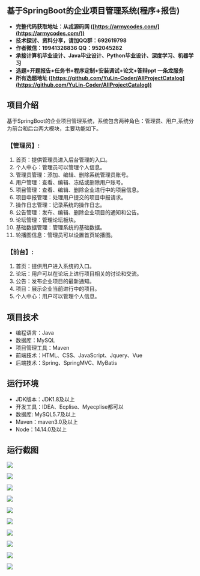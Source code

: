 ## 基于SpringBoot的企业项目管理系统(程序+报告)

- <b>完整代码获取地址：从戎源码网 ([https://armycodes.com/](https://armycodes.com/))</b>
- <b>技术探讨、资料分享，请加QQ群：692619798</b> 
- <b>作者微信：19941326836  QQ：952045282</b> 
- <b>承接计算机毕业设计、Java毕业设计、Python毕业设计、深度学习、机器学习</b>
- <b>选题+开题报告+任务书+程序定制+安装调试+论文+答辩ppt 一条龙服务</b>
- <b>所有选题地址 ([https://github.com/YuLin-Coder/AllProjectCatalog](https://github.com/YuLin-Coder/AllProjectCatalog)) </b>

## 项目介绍
基于SpringBoot的企业项目管理系统，系统包含两种角色：管理员、用户,系统分为前台和后台两大模块，主要功能如下。

### 【管理员】:
1. 首页：提供管理员进入后台管理的入口。
2. 个人中心：管理员可以管理个人信息。
3. 管理员管理：添加、编辑、删除系统管理员账号。
4. 用户管理：查看、编辑、冻结或删除用户账号。
5. 项目管理：查看、编辑、删除企业进行中的项目信息。
6. 项目申报管理：处理用户提交的项目申报请求。
7. 操作日志管理：记录系统的操作日志。
8. 公告管理：发布、编辑、删除企业项目的通知和公告。
9. 论坛管理：管理论坛板块。
10. 基础数据管理：管理系统的基础数据。
11. 轮播图信息：管理员可以设置首页轮播图。

### 【前台】:
1. 首页：提供用户进入系统的入口。
2. 论坛：用户可以在论坛上进行项目相关的讨论和交流。
3. 公告：发布企业项目的最新通知。
4. 项目：展示企业当前进行中的项目。
5. 个人中心：用户可以管理个人信息。

## 项目技术
- 编程语言：Java
- 数据库：MySQL
- 项目管理工具：Maven
- 前端技术：HTML、CSS、JavaScript、Jquery、Vue
- 后端技术：Spring、SpringMVC、MyBatis

## 运行环境
- JDK版本：JDK1.8及以上
- 开发工具：IDEA、Ecplise、Myecplise都可以
- 数据库: MySQL5.7及以上
- Maven：maven3.0及以上
- Node：14.14.0及以上

## 运行截图
![](screenshot/1.png)

![](screenshot/2.png)

![](screenshot/3.png)

![](screenshot/4.png)

![](screenshot/5.png)

![](screenshot/6.png)

![](screenshot/7.png)

![](screenshot/8.png)

![](screenshot/9.png)

![](screenshot/10.png)
